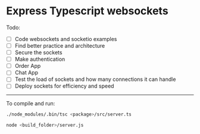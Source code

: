 # Express Typescript websockets

Todo:
+ [ ] Code websockets and socketio examples
+ [ ] Find better practice and architecture
+ [ ] Secure the sockets
+ [ ] Make authentication
+ [ ] Order App
+ [ ] Chat App
+ [ ] Test the load of sockets and how many connections it can handle
+ [ ] Deploy sockets for efficiency and speed

---

To compile and run:
```bash
./node_modules/.bin/tsc <package>/src/server.ts

node <build_folder>/server.js
```